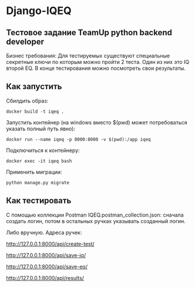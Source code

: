 # Django-IQEQ

## Тестовое задание TeamUp python backend developer

Бизнес требования:
Для тестируемых существуют специальные секретные ключи по которым можно пройти 2 теста. Один из них это IQ второй EQ. В конце тестирования можно посмотреть свои результаты.

## Как запустить

Сбилдить образ:
```
docker build -t iqeq .
```

Запустить контейнер (на windows вместо $(pwd) может потребоваться указать полный путь явно):
```
docker run --name iqeq -p 8000:8000 -v $(pwd):/app iqeq
```
Подключиться к контейнеру:
```
docker exec -it iqeq bash
```
Применить миграции:
```
python manage.py migrate
```

## Как тестировать

С помощью коллекции Postman IQEQ.postman_collection.json: сначала создать логин, потом в остальных ручках указывать созданный логин.

Либо вручную. Адреса ручек:

http://127.0.0.1:8000/api/create-test/

http://127.0.0.1:8000/api/save-iq/

http://127.0.0.1:8000/api/save-eq/

http://127.0.0.1:8000/api/results/
